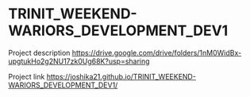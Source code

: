 # TRINIT_WEEKEND-WARIORS_DEVELOPMENT_DEV1
Project description
https://drive.google.com/drive/folders/1nM0WidBx-upgtukHo2g2NU17zk0Ug68K?usp=sharing



Project link
https://joshika21.github.io/TRINIT_WEEKEND-WARIORS_DEVELOPMENT_DEV1/
